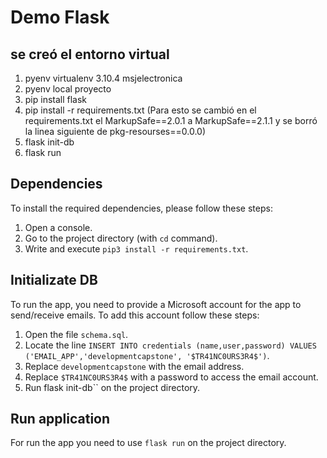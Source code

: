 # Demo Flask
## se creó el entorno virtual 
1. pyenv virtualenv 3.10.4 msjelectronica
2. pyenv local proyecto
3. pip install flask
4. pip install -r requirements.txt (Para esto se cambió en el requirements.txt el MarkupSafe==2.0.1 a       MarkupSafe==2.1.1 y se borró la linea siguiente de pkg-resourses==0.0.0)
5. flask init-db
6. flask run
## Dependencies
To install the required dependencies, please follow these steps:

1. Open a console.
2. Go to the project directory (with `cd` command).
3. Write and execute `pip3 install -r requirements.txt`.

## Initializate DB
To run the app, you need to provide a Microsoft account for the app to send/receive emails. To add this account follow these steps:

1. Open the file `schema.sql`.
2. Locate the line `INSERT INTO credentials (name,user,password) VALUES ('EMAIL_APP','developmentcapstone', '$TR41NC0URS3R4$')`.
3. Replace `developmentcapstone` with the email address.
4. Replace `$TR41NC0URS3R4$` with a password to access the email account.
5. Run flask init-db`` on the project directory.

## Run application
For run the app you need to use `flask run` on the project directory.
